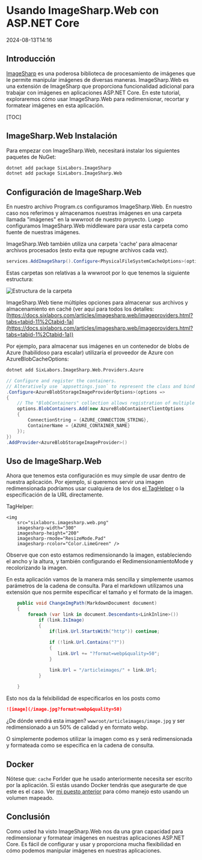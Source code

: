 # Usando ImageSharp.Web con ASP.NET Core

<datetime class="hidden">2024-08-13T14:16</datetime>

<!--category-- ASP.NET, ImageSharp -->
## Introducción

[ImageSharp](https://docs.sixlabors.com/index.html) es una poderosa biblioteca de procesamiento de imágenes que le permite manipular imágenes de diversas maneras. ImageSharp.Web es una extensión de ImageSharp que proporciona funcionalidad adicional para trabajar con imágenes en aplicaciones ASP.NET Core. En este tutorial, exploraremos cómo usar ImageSharp.Web para redimensionar, recortar y formatear imágenes en esta aplicación.

[TOC]

## ImageSharp.Web Instalación

Para empezar con ImageSharp.Web, necesitará instalar los siguientes paquetes de NuGet:

```bash
dotnet add package SixLabors.ImageSharp
dotnet add package SixLabors.ImageSharp.Web
```

## Configuración de ImageSharp.Web

En nuestro archivo Program.cs configuramos ImageSharp.Web. En nuestro caso nos referimos y almacenamos nuestras imágenes en una carpeta llamada "imágenes" en la wwwroot de nuestro proyecto. Luego configuramos ImageSharp.Web middleware para usar esta carpeta como fuente de nuestras imágenes.

ImageSharp.Web también utiliza una carpeta 'cache' para almacenar archivos procesados (esto evita que repugne archivos cada vez).

```csharp
services.AddImageSharp().Configure<PhysicalFileSystemCacheOptions>(options => options.CacheFolder = "cache");
```

Estas carpetas son relativas a la wwwroot por lo que tenemos la siguiente estructura:

![Estructura de la carpeta](/cachefolder.png)

ImageSharp.Web tiene múltiples opciones para almacenar sus archivos y almacenamiento en caché (ver aquí para todos los detalles: [https://docs.sixlabors.com/articles/imagesharp.web/imageproviders.html?tabs=tabid-11%2Ctabid-1a](https://docs.sixlabors.com/articles/imagesharp.web/imageproviders.html?tabs=tabid-1%2Ctabid-1a))

Por ejemplo, para almacenar sus imágenes en un contenedor de blobs de Azure (habilidoso para escalar) utilizaría el proveedor de Azure con AzureBlobCacheOptions:

```bash
dotnet add SixLabors.ImageSharp.Web.Providers.Azure
```

```csharp
// Configure and register the containers.  
// Alteratively use `appsettings.json` to represent the class and bind those settings.
.Configure<AzureBlobStorageImageProviderOptions>(options =>
{
    // The "BlobContainers" collection allows registration of multiple containers.
    options.BlobContainers.Add(new AzureBlobContainerClientOptions
    {
        ConnectionString = {AZURE_CONNECTION_STRING},
        ContainerName = {AZURE_CONTAINER_NAME}
    });
})
.AddProvider<AzureBlobStorageImageProvider>()
```

## Uso de ImageSharp.Web

Ahora que tenemos esta configuración es muy simple de usar dentro de nuestra aplicación. Por ejemplo, si queremos servir una imagen redimensionada podríamos usar cualquiera de los dos [el TagHelper](https://sixlabors.com/posts/announcing-imagesharp-web-300/#imagetaghelper) o la especificación de la URL directamente.

TagHelper:

```razor
<img
    src="sixlabors.imagesharp.web.png"
    imagesharp-width="300"
    imagesharp-height="200"
    imagesharp-rmode="ResizeMode.Pad"
    imagesharp-rcolor="Color.LimeGreen" />

```

Observe que con esto estamos redimensionando la imagen, estableciendo el ancho y la altura, y también configurando el RedimensionamientoMode y recolorizando la imagen.

En esta aplicación vamos de la manera más sencilla y simplemente usamos parámetros de la cadena de consulta. Para el markdown utilizamos una extensión que nos permite especificar el tamaño y el formato de la imagen.

```csharp
    public void ChangeImgPath(MarkdownDocument document)
    {
        foreach (var link in document.Descendants<LinkInline>())
            if (link.IsImage)
            {
                if(link.Url.StartsWith("http")) continue;
                
                if (!link.Url.Contains("?"))
                {
                   link.Url += "?format=webp&quality=50";
                }

                link.Url = "/articleimages/" + link.Url;
            }
               
    }
```

Esto nos da la felxibilidad de especificarlos en los posts como

```markdown
![image](/image.jpg?format=webp&quality=50)
```

¿De dónde vendrá esta imagen? `wwwroot/articleimages/image.jpg` y ser redimensionado a un 50% de calidad y en formato webp.

O simplemente podemos utilizar la imagen como es y será redimensionada y formateada como se especifica en la cadena de consulta.

## Docker

Nótese que: `cache` Forlder que he usado anteriormente necesita ser escrito por la aplicación. Si estás usando Docker tendrás que asegurarte de que este es el caso.
Ver [mi puesto anterior](/blog/imagesharpwithdocker) para cómo manejo esto usando un volumen mapeado.

## Conclusión

Como usted ha visto ImageSharp.Web nos da una gran capacidad para redimensionar y formatear imágenes en nuestras aplicaciones ASP.NET Core. Es fácil de configurar y usar y proporciona mucha flexibilidad en cómo podemos manipular imágenes en nuestras aplicaciones.